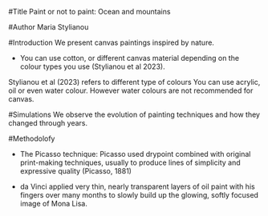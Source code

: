 #Title 
Paint or not to paint: Ocean and mountains 

#Author
Maria Stylianou

#Introduction
We present canvas paintings inspired by nature.

- You can use cotton, or different canvas material depending on the colour 
types you use (Stylianou et al 2023).

Stylianou et al (2023) refers to different type of colours
You can use acrylic, oil or even water colour. However water colours are 
not recommended for canvas. 

#Simulations
We observe the evolution of painting techniques and how they changed 
through years.

#Methodolofy

- The Picasso technique: Picasso used drypoint combined with original 
print-making techniques, usually to produce lines of simplicity and 
expressive quality (Picasso, 1881)

- da Vinci applied very thin, nearly transparent layers of oil paint with 
his fingers over many months to slowly build up the glowing, softly 
focused image of Mona Lisa.
